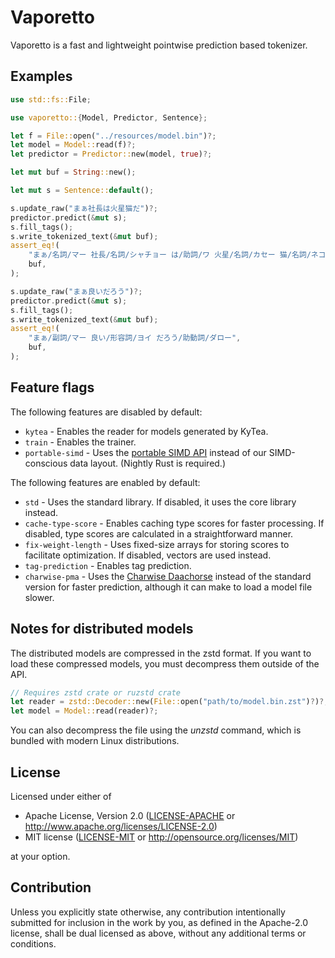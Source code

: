 # Vaporetto

Vaporetto is a fast and lightweight pointwise prediction based tokenizer.

## Examples

```rust
use std::fs::File;

use vaporetto::{Model, Predictor, Sentence};

let f = File::open("../resources/model.bin")?;
let model = Model::read(f)?;
let predictor = Predictor::new(model, true)?;

let mut buf = String::new();

let mut s = Sentence::default();

s.update_raw("まぁ社長は火星猫だ")?;
predictor.predict(&mut s);
s.fill_tags();
s.write_tokenized_text(&mut buf);
assert_eq!(
    "まぁ/名詞/マー 社長/名詞/シャチョー は/助詞/ワ 火星/名詞/カセー 猫/名詞/ネコ だ/助動詞/ダ",
    buf,
);

s.update_raw("まぁ良いだろう")?;
predictor.predict(&mut s);
s.fill_tags();
s.write_tokenized_text(&mut buf);
assert_eq!(
    "まぁ/副詞/マー 良い/形容詞/ヨイ だろう/助動詞/ダロー",
    buf,
);
```

## Feature flags

The following features are disabled by default:

* `kytea` - Enables the reader for models generated by KyTea.
* `train` - Enables the trainer.
* `portable-simd` - Uses the [portable SIMD API](https://github.com/rust-lang/portable-simd) instead
  of our SIMD-conscious data layout. (Nightly Rust is required.)

The following features are enabled by default:

* `std` - Uses the standard library. If disabled, it uses the core library instead.
* `cache-type-score` - Enables caching type scores for faster processing. If disabled, type scores are calculated in a straightforward manner.
* `fix-weight-length` - Uses fixed-size arrays for storing scores to facilitate optimization. If disabled, vectors are used instead.
* `tag-prediction` - Enables tag prediction.
* `charwise-pma` - Uses the [Charwise Daachorse](https://docs.rs/daachorse/latest/daachorse/charwise/index.html) instead of the standard version for faster prediction, although it can make to load a model file slower.

## Notes for distributed models

The distributed models are compressed in the zstd format.
If you want to load these compressed models, you must decompress them outside of the API.

```rust
// Requires zstd crate or ruzstd crate
let reader = zstd::Decoder::new(File::open("path/to/model.bin.zst")?)?;
let model = Model::read(reader)?;
```

You can also decompress the file using the *unzstd* command, which is bundled with modern Linux
distributions.

## License

Licensed under either of

 * Apache License, Version 2.0
   ([LICENSE-APACHE](../LICENSE-APACHE) or http://www.apache.org/licenses/LICENSE-2.0)
 * MIT license
   ([LICENSE-MIT](../LICENSE-MIT) or http://opensource.org/licenses/MIT)

at your option.

## Contribution

Unless you explicitly state otherwise, any contribution intentionally submitted
for inclusion in the work by you, as defined in the Apache-2.0 license, shall be
dual licensed as above, without any additional terms or conditions.
